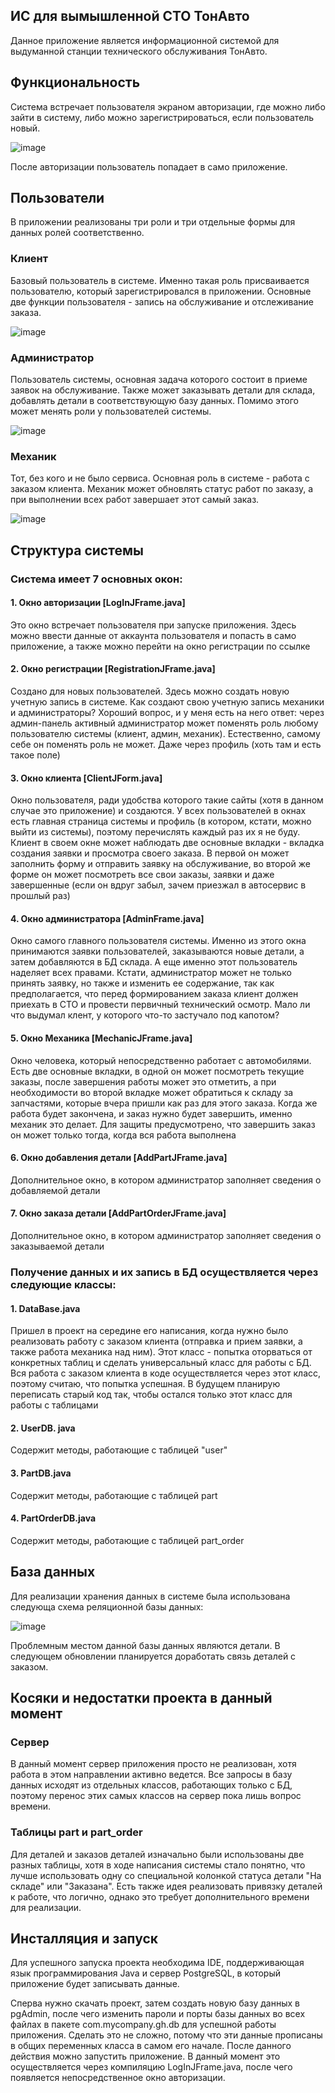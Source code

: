 ## ИС для вымышленной СТО ТонАвто

Данное приложение является информационной системой для выдуманной станции технического обслуживания ТонАвто.

## Функциональность

Система встречает пользователя экраном авторизации, где можно либо зайти в систему, либо можно зарегистрироваться, если пользователь новый.

![image](https://user-images.githubusercontent.com/104096803/209703758-357ed026-cb13-4687-8c1a-b47ff8750c8c.png)

После авторизации пользователь попадает в само приложение.

## Пользователи

В приложении реализованы три роли и три отдельные формы для данных ролей соответственно.
### Клиент

Базовый пользователь в системе. Именно такая роль присваивается пользователю, который зарегистрировался в приложении. Основные две функции пользователя - запись на обслуживание и отслеживание заказа.

![image](https://user-images.githubusercontent.com/104096803/209703249-bfece1ca-b478-4c60-a0b5-1f119b3c10ff.png)


### Администратор

Пользователь системы, основная задача которого состоит в приеме заявок на обслуживание. Также может заказывать детали для склада, добавлять детали в соответствующую базу данных. Помимо этого может менять роли у пользователей системы.

![image](https://user-images.githubusercontent.com/104096803/209702756-b2879150-a8ea-41f2-9cec-78bb80677fec.png)


### Механик

Тот, без кого и не было сервиса. Основная роль в системе - работа с заказом клиента. Механик может обновлять статус работ по заказу, а при выполнении всех работ завершает этот самый заказ.

![image](https://user-images.githubusercontent.com/104096803/209702987-48135511-e24f-4864-ab6f-7c8103c66560.png)

## Структура системы

### Система имеет 7 основных окон:
#### 1. Окно авторизации [LogInJFrame.java]
Это окно встречает пользователя при запуске приложения. Здесь можно ввести данные от аккаунта пользователя и попасть в само приложение, а также можно перейти на окно регистрации по ссылке
#### 2. Окно регистрации [RegistrationJFrame.java]
Создано для новых пользователей. Здесь можно создать новую учетную запись в системе. Как создают свою учетную запись механики и администраторы? Хороший вопрос, и у меня есть на него ответ: через админ-панель активный администратор может поменять роль любому пользователю системы (клиент, админ, механик). Естественно, самому себе он поменять роль не может. Даже через профиль (хоть там и есть такое поле)
#### 3. Окно клиента [ClientJForm.java]
Окно пользователя, ради удобства которого такие сайты (хотя в данном случае это приложение) и создаются. У всех пользователей в окнах есть главная страница системы и профиль (в котором, кстати, можно выйти из системы), поэтому перечислять каждый раз их я не буду. Клиент в своем окне может наблюдать две основные вкладки - вкладка создания заявки и просмотра своего заказа. В первой он может заполнить форму и отправить заявку на обслуживание, во второй же форме он может посмотреть все свои заказы, заявки и даже завершенные (если он вдруг забыл, зачем приезжал в автосервис в прошлый раз)
#### 4. Окно администратора [AdminFrame.java]
Окно самого главного пользователя системы. Именно из этого окна принимаются заявки пользователей, заказываются новые детали, а затем добавляются в БД склада. А еще именно этот пользователь наделяет всех правами. Кстати, администратор может не только принять заявку, но также и изменить ее содержание, так как предполагается, что перед формированием заказа клиент должен приехать в СТО и провести первичный технический осмотр. Мало ли что выдумал клент, у которого что-то застучало под капотом?
#### 5. Окно Механика [MechanicJFrame.java]
Окно человека, который непосредственно работает с автомобилями. Есть две основные вкладки, в одной он может посмотреть текущие заказы, после завершения работы может это отметить, а при необходимости во второй вкладке может обратиться к складу за запчастями, которые вчера пришли как раз для этого заказа. Когда же работа будет закончена, и заказ нужно будет завершить, именно механик это делает. Для защиты предусмотрено, что завершить заказ он может только тогда, когда вся работа выполнена
#### 6. Окно добавления детали [AddPartJFrame.java]
Дополнительное окно, в котором администратор заполняет сведения о добавляемой детали
#### 7. Окно заказа детали [AddPartOrderJFrame.java]
Дополнительное окно, в котором администратор заполняет сведения о заказываемой детали

### Получение данных и их запись в БД осуществляется через следующие классы:

#### 1. DataBase.java
Пришел в проект на середине его написания, когда нужно было реализовать работу с заказом клиента (отправка и прием заявки, а также работа механика над ним). Этот класс - попытка оторваться от конкретных таблиц и сделать универсальный класс для работы с БД. Вся работа с заказом клиента в коде осуществляется через этот класс, поэтому считаю, что попытка успешная. В будущем планирую переписать старый код так, чтобы остался только этот класс для работы с таблицами
#### 2. UserDB. java 
Содержит методы, работающие с таблицей "user"
#### 3. PartDB.java 
Содержит методы, работающие с таблицей part
#### 4. PartOrderDB.java 
Содержит методы, работающие с таблицей part_order

## База данных

Для реализации хранения данных в системе была использована следующа схема реляционной базы данных:

![image](https://user-images.githubusercontent.com/104096803/209701024-b015e612-1a21-479f-8b6e-98c3801c7ba6.png)

Проблемным местом данной базы данных являются детали. В следующем обновлении планируется доработать связь деталей с заказом.

## Косяки и недостатки проекта в данный момент

### Сервер

В данный момент сервер приложения просто не реализован, хотя работа в этом направлении активно ведется. Все запросы в базу данных исходят из отдельных классов, работающих только с БД, поэтому перенос этих самых классов на сервер пока лишь вопрос времени.

### Таблицы part и part_order

Для деталей и заказов деталей изначально были использованы две разных таблицы, хотя в ходе написания системы стало понятно, что лучше использовать одну со специальной колонкой статуса детали "На складе" или "Заказана". Есть также идея реализовать привязку деталей к работе, что логично, однако это требует дополнительного времени для реализации.

## Инсталляция и запуск
Для успешного запуска проекта необходима IDE, поддерживающая язык программирования Java и сервер PostgreSQL, в который приложение будет записывать данные.

Сперва нужно скачать проект, затем создать новую базу данных в pgAdmin, после чего изменить пароли и порты базы данных во всех файлах в пакете com.mycompany.gh.db для успешной работы приложения. Сделать это не сложно, потому что эти данные прописаны в общих переменных класса в самом его начале. 
После данного действия можно запустить приложение. В данный момент это осуществляется через компиляцию LogInJFrame.java, после чего появляется непосредственное окно авторизации.

